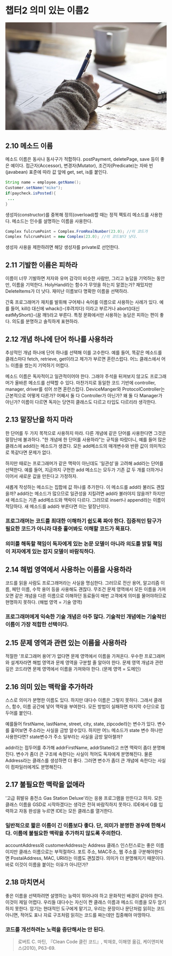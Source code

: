 # 챕터2 의미 있는 이름2

![writing.jpg](./../img/CleanCode/Chapter2/writing.jpg?raw=true)

## 2.10 메소드 이름

메소드 이름은 동사나 동사구가 적합하다. postPayment, deletePage, save 등이 좋은 예이다. 접근자(Accessor), 변경자(Mutator), 조건자(Predicate)는 자바 빈(javabean) 표준에 따라 값 앞에 get, set, is를 붙인다.

```java
String name = employee.getName();
Customer.setName("mike");
if(paycheck.isPosted){
 ...
}
```

생성자(constructor)를 중복해 정의(overload)할 때는 정적 팩토리 메소드를 사용한다. 메소드는 인수를 설명하는 이름을 사용한다.

```java
Complex fulcrumPoint = Complex.FromRealNumber(23.0); //이 코드가
Complex fulcrumPoint = new Complex(23.0); //이 코드보다 낫다.
```

생성자 사용을 제한하려면 해당 생성자를 private로 선언한다.

## 2.11 기발한 이름은 피하라

이름이 너무 기발하면 저자와 유머 감각이 비슷한 사람만, 그리고 농답을 기억하는 동안만, 이름을 기억한다. HolyHand라는 함수가 무엇을 하는지 알겠는가? 재밌지만 DeleteItems가 더 낫다. 재미난 이름보다 명확한 이름을 선택하라.

간혹 프로그래머가 재치를 발휘해 구어체나 속어를 이름으로 사용하는 사례가 있다. 예를 들어, kill() 대신에 whack()-(후려치다) 이라고 부르거나 abort()대신 eatMyShort()-(꿈 깨!)라고 부른다. 특정 문화에서만 사용하는 농담은 피하는 편이 좋다. 의도를 분명하고 솔직하게 표현하라.

## 2.12 개념 하나에 단어 하나를 사용하라

추상적인 개념 하나에 단어 하나를 선택해 이를 고수한다. 예를 들어, 똑같은 메소드를 클래스마다 fetch, retrieve, get이라고 제가가 부르면 혼란스럽다. 어느 클래스에서 어느 이름을 썼는지 기억하기 어렵다.

메소드 이름은 독자적이고 일관적이어야 한다. 그래야 주석을 뒤져보지 않고도 프로그래머가 올바른 메소드를 선택할 수 있다. 마찬가지로 동일한 코드 기반에 controller, manager, driver를 섞어 쓰면 혼란스럽다. DeviceManger와 ProtocolController는 근본적으로 어떻게 다른가? 어째서 둘 다 Controller가 아닌가? 왜 둘 다 Manager가 아닌가? 이름이 다르면 독자는 당연히 클래스도 다르고 타입도 다르리라 생각한다.

## 2.13 말장난을 하지 마라

한 단어를 두 가지 목적으로 사용하지 마라. 다른 개념에 같은 단어를 사용한다면 그것은 말장난에 불과하다. "한 개념에 한 단어를 사용하라"는 규칙을 따랐더니, 예를 들어 많은 클래스에 add라는 메소드가 생겼다. 모든 add메소드의 매개변수와 반환 값이 의미적으로 똑같다면 문제가 없다.

하지만 때로는 프로그래머가 같은 맥락이 아닌데도 '일관성'을 고려해 add라는 단어를 선택한다. 예를 들어, 지금까지 구현한 add 메소드는 모두가 기존 값 두 개를 더하거나 이어서 새로운 값을 만든다고 가정하자.

새롭게 작성하는 메소드는 집합에 값 하나를 추가한다. 이 메소드를 add라 불러도 괜찮을까? add라는 메소드가 많으므로 일관성을 지킬려면 add라 불러야지 않을까? 하지만 새 메소드는 기존 add메소드와 맥락이 다르다. 그러므로 insert나 append라는 이름이 적당하다. 새 메소드를 add라 부른다면 이는 말장난이다.

### 프로그래머는 코드를 최대한 이해하기 쉽도록 짜야 한다. 집중적인 탐구가 필요한 코드가 아니라 대충 훑어봐도 이해할 코드가 목표다.

### 의미를 해독할 책임이 독자에게 있는 논문 모델이 아니라 의도를 밝힐 책임이 저자에게 있는 잡지 모델이 바람직하다.

## 2.14 해법 영역에서 사용하는 이름을 사용하라

코드를 읽을 사람도 프로그래머라는 사실을 명심한다. 그러므로 전산 용어, 알고리즘 이름, 페턴 이름, 수학 용어 등을 사용해도 괜찮다. 무조건 문제 영역에서 모든 이름을 가져오면 같은 개념을 다른 이름으로 이해하던 동료들이 매번 고객에게 의미를 물어야하므로 현명하지 못하다. (해법 영역 = 기술 영역)

### 프로그래머에게 익숙한 기술 개념은 아주 많다. 기술적인 개념에는 기술적인 이름이 가장 적합한 선택이다.

## 2.15 문제 영역과 관련 있는 이름을 사용하라

적절한 '프로그래머 용어'가 없다면 문제 영역에서 이름을 가져온다. 우수한 프로그래머와 설계자라면 해법 영역과 문제 영역을 구분할 줄 알아야 한다. 문제 영역 개념과 관련 깊은 코드라면 문제 영역에서 이름을 가져와야 한다. (문제 영역 =  도메인)

## 2.16 의미 있는 맥락을 추가하라

스스로 의미가 분명한 이름도 있다. 하지만 대다수 이름은 그렇지 못하다. 그래서 클래스, 함수, 이름 공간에 넣어 맥락을 부여한다. 모든 방법이 실패하면 마지막 수단으로 접두어를 붙인다.

예를들어 firstName, lastName, street, city, state, zipcode라는 변수가 있다. 변수를 훑어보면 주소라는 사실을 금방 알수있다. 하지만 어느 메소드가 state 변수 하나만 사용한다면? state변수가 주소 일부라는 사실을 금방 알아챌까?

addr라는 접두어를 추가해 addrFirstName, addrState라고 쓰면 맥락이 좀더 분명해진다. 변수가 좀더 큰 구조에 속한다는 사실이 적어도 독자에게 분명해진다. 물론 Address라는 클래스를 생성하면 더 좋다. 그러면 변수가 좀더 큰 개념에 속한다는 사실이 컴파일러에게도 분명해진다.

## 2.17 불필요한 맥락을 없애라

'고급 휘발유 충전소 Gas Station Deluxe'라는 응용 프로그램을 만든다고 하자. 모든 클래스 이름을 GSD로 시작하겠다는 생각은 전혀 바람직하지 못하다. IDE에서 G를 입력하고 자동 완성을 누르면 IDE는 모든 클래스를 열거한다.

### 일반적으로 짧은 이름이 긴 이름보다 좋다. 단, 의미가 분명한 경우에 한해서다. 이름에 불필요한 맥락을 추가하지 않도록 주의한다.

accountAddress와 customerAddress는 Address 클래스 인스턴스로는 좋은 이름이지만 클래스 이름으로는 부적절하다. 포트 주소, MAC주소, 웹 주소를 구분해야한다면 PostalAddress, MAC, URI라는 이름도 괜찮겠다. 의미가 더 분명해지기 때문이다. 바로 이것이 이름을 붙이는 이유가 아니던가?

## 2.18 마치면서

좋은 이름을 선택하려면 설명하는 능력이 뛰어나야 하고 문화적인 배경이 같아야 한다. 이것이 제일 어렵다. 우리들 대다수는 자신이 짠 클래스 이름과 메소드 이름을 모두 암기하지 못한다. 암기는 현대적인 도구에게 맡기고, 우리는 문장이나 문단처럼 읽히는 코드 아니면, 적어도 표나 자료 구조처럼 읽히는 코드를 짜는데만 집중해야 마땅하다.

### 코드를 개선하려는 노력을 중단해서는 안 된다.

> 로버트 C. 마틴, 『Clean Code 클린 코드』, 박재호, 이해영 옮김, 케이앤피북스(2010), P63-69.
>